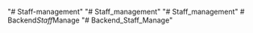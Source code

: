 "# Staff-management" 
"# Staff_management" 
"# Staff_management" 
#   B a c k e n d _ S t a f f _ M a n a g e  
 "# Backend_Staff_Manage" 
